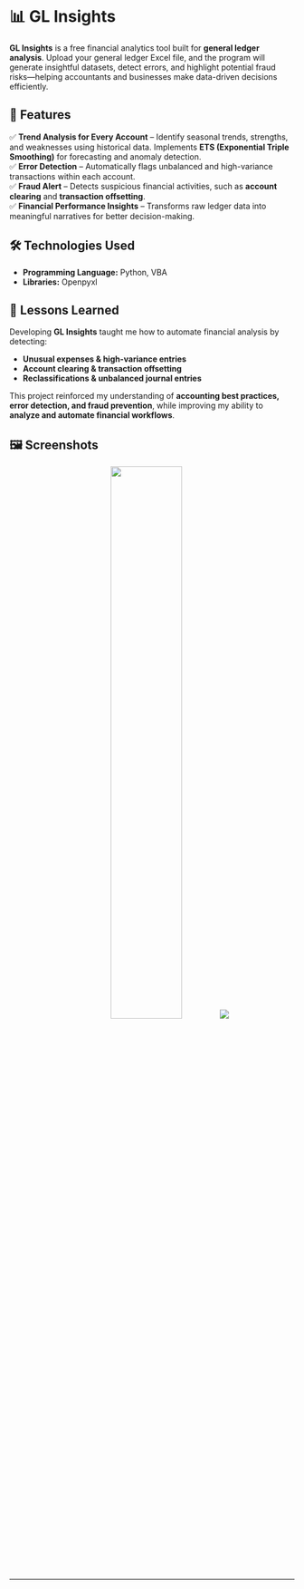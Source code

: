 # 📊 GL Insights  

**GL Insights** is a free financial analytics tool built for **general ledger analysis**. Upload your general ledger Excel file, and the program will generate insightful datasets, detect errors, and highlight potential fraud risks—helping accountants and businesses make data-driven decisions efficiently.  

## 🎯 Features  
✅ **Trend Analysis for Every Account** – Identify seasonal trends, strengths, and weaknesses using historical data. Implements **ETS (Exponential Triple Smoothing)** for forecasting and anomaly detection.  
✅ **Error Detection** – Automatically flags unbalanced and high-variance transactions within each account.  
✅ **Fraud Alert** – Detects suspicious financial activities, such as **account clearing** and **transaction offsetting**.  
✅ **Financial Performance Insights** – Transforms raw ledger data into meaningful narratives for better decision-making.  

## 🛠️ Technologies Used  
- **Programming Language:** Python, VBA
- **Libraries:** Openpyxl

## 🚀 Lessons Learned  
Developing **GL Insights** taught me how to automate financial analysis by detecting:  
- **Unusual expenses & high-variance entries**  
- **Account clearing & transaction offsetting**  
- **Reclassifications & unbalanced journal entries**  

This project reinforced my understanding of **accounting best practices, error detection, and fraud prevention**, while improving my ability to **analyze and automate financial workflows**.  

## 🖼️ Screenshots  
<p align="center">
  <img src="https://github.com/user-attachments/assets/1c115c1e-a018-4268-813a-6f9d8b01a65a" width="50%" />
  <img src="https://github.com/user-attachments/assets/8e6e47ba-6fae-4106-b0be-b4f73997b1a4"/>
</p>

---
